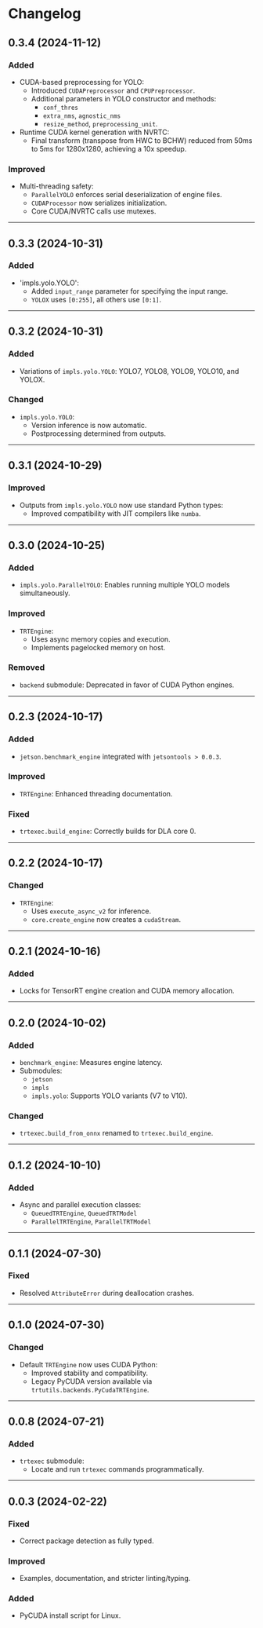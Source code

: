 # Changelog

## 0.3.4 (2024-11-12)

### Added

- CUDA-based preprocessing for YOLO:
  - Introduced `CUDAPreprocessor` and `CPUPreprocessor`.
  - Additional parameters in YOLO constructor and methods:
    - `conf_thres`
    - `extra_nms`, `agnostic_nms`
    - `resize_method`, `preprocessing_unit`.
- Runtime CUDA kernel generation with NVRTC:
  - Final transform (transpose from HWC to BCHW) reduced from 50ms to 5ms for 1280x1280, achieving a 10x speedup.

### Improved

- Multi-threading safety:
  - `ParallelYOLO` enforces serial deserialization of engine files.
  - `CUDAProcessor` now serializes initialization.
  - Core CUDA/NVRTC calls use mutexes.

---

## 0.3.3 (2024-10-31)

### Added
- 'impls.yolo.YOLO':
  - Added `input_range` parameter for specifying the input range.
  - `YOLOX` uses `[0:255]`, all others use `[0:1]`.

---

## 0.3.2 (2024-10-31)

### Added
- Variations of `impls.yolo.YOLO`: YOLO7, YOLO8, YOLO9, YOLO10, and YOLOX.

### Changed
- `impls.yolo.YOLO`:
  - Version inference is now automatic.
  - Postprocessing determined from outputs.

---

## 0.3.1 (2024-10-29)

### Improved
- Outputs from `impls.yolo.YOLO` now use standard Python types:
  - Improved compatibility with JIT compilers like `numba`.

---

## 0.3.0 (2024-10-25)

### Added
- `impls.yolo.ParallelYOLO`: Enables running multiple YOLO models simultaneously.

### Improved
- `TRTEngine`:
  - Uses async memory copies and execution.
  - Implements pagelocked memory on host.

### Removed
- `backend` submodule: Deprecated in favor of CUDA Python engines.

---

## 0.2.3 (2024-10-17)

### Added
- `jetson.benchmark_engine` integrated with `jetsontools > 0.0.3`.

### Improved
- `TRTEngine`: Enhanced threading documentation.

### Fixed
- `trtexec.build_engine`: Correctly builds for DLA core 0.

---

## 0.2.2 (2024-10-17)

### Changed
- `TRTEngine`:
  - Uses `execute_async_v2` for inference.
  - `core.create_engine` now creates a `cudaStream`.

---

## 0.2.1 (2024-10-16)

### Added
- Locks for TensorRT engine creation and CUDA memory allocation.

---

## 0.2.0 (2024-10-02)

### Added
- `benchmark_engine`: Measures engine latency.
- Submodules:
  - `jetson`
  - `impls`
  - `impls.yolo`: Supports YOLO variants (V7 to V10).

### Changed
- `trtexec.build_from_onnx` renamed to `trtexec.build_engine`.

---

## 0.1.2 (2024-10-10)

### Added
- Async and parallel execution classes:
  - `QueuedTRTEngine`, `QueuedTRTModel`
  - `ParallelTRTEngine`, `ParallelTRTModel`

---

## 0.1.1 (2024-07-30)

### Fixed
- Resolved `AttributeError` during deallocation crashes.

---

## 0.1.0 (2024-07-30)

### Changed
- Default `TRTEngine` now uses CUDA Python:
  - Improved stability and compatibility.
  - Legacy PyCUDA version available via `trtutils.backends.PyCudaTRTEngine`.

---

## 0.0.8 (2024-07-21)

### Added
- `trtexec` submodule:
  - Locate and run `trtexec` commands programmatically.

---

## 0.0.3 (2024-02-22)

### Fixed
- Correct package detection as fully typed.

### Improved
- Examples, documentation, and stricter linting/typing.

### Added
- PyCUDA install script for Linux.
